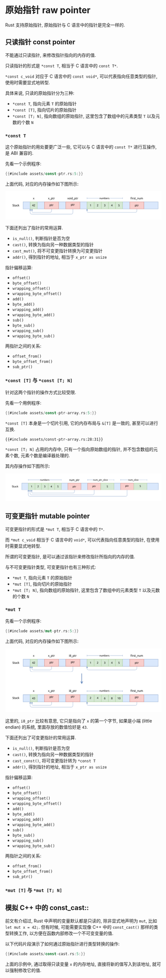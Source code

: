 # 原始指针 raw pointer

Rust 支持原始指针, 原始指针与 C 语言中的指针是完全一样的.

## 只读指针 const pointer

不能通过只读指针, 来修改指针指向的内存的值.

只读指针的形式是 `*const T`, 相当于 C 语言中的 `const T*`.

`*const c_void` 对应于 C 语言中的 `const void*`, 可以代表指向任意类型的指针, 使用时需要显式地转型.

具体来说, 只读的原始指针分为三种:

- `*const T`, 指向元素 `T` 的原始指针
- `*const [T]`, 指向切片的原始指针
- `*const [T; N]`, 指向数组的原始指针, 这里包含了数组中的元素类型 `T` 以及元数的个数 `N`

### `*const T`

这个原始指针的用处要更广泛一些, 它可以与 C 语言中的 `const T*` 进行互操作, 是 ABI 兼容的.

先看一个示例程序:

```rust
{{#include assets/const-ptr.rs:5:}}
```

上面代码, 对应的内存操作如下图所示:

![const ptr](assets/const-ptr.svg)

下面还列出了指针的常用运算.

- `is_null()`, 判断指针是否为空
- `cast()`, 转换为指向另一种数据类型的指针
- `cast_mut()`, 将不可变更指针转换为可变更指针
- `addr()`, 得到指针的地址, 相当于 `x_ptr as usize`

指针偏移运算:

- `offset()`
- `byte_offset()`
- `wrapping_offset()`
- `wrapping_byte_offset()`
- `add()`
- `byte_add()`
- `wrapping_add()`
- `wrapping_byte_add()`
- `sub()`
- `byte_sub()`
- `wrapping_sub()`
- `wrapping_byte_sub()`

两指针之间的关系:

- `offset_from()`
- `byte_offset_from()`
- `sub_ptr()`

### `*const [T]` 与 `*const [T; N]`

针对这两个指针的操作方式比较受限.

先看一个用例程序:

```rust
{{#include assets/const-ptr-array.rs:5:}}
```

`*const [T]` 本身是一个切片引用, 它的内存布局与 `&[T]` 是一致的, 甚至可以进行互换.

```rust, no_run
{{#include assets/const-ptr-array.rs:28:31}}
```

`*const [T; N]` 占用的内存中, 只有一个指向原始数组的指针, 并不包含数组的元素个数, 元素个数是编译器处理的.

其内存操作如下图所示:

![const ptr array](assets/const-ptr-array.svg)

## 可变更指针 mutable pointer

可变更指针的形式是 `*mut T`, 相当于 C 语言中的 `T*`.

而 `*mut c_void` 相当于 C 语言中的 `void*`, 可以代表指向任意类型的指针, 在使用时需要显式地转型.

所谓的可变更指针, 是可以通过该指针来修改指针所指向的内存的值.

与不可变更指针类型, 可变更指针也有三种形式:

- `*mut T`, 指向元素 `T` 的原始指针
- `*mut [T]`, 指向切片的原始指针
- `*mut [T; N]`, 指向数组的原始指针, 这里包含了数组中的元素类型 `T` 以及元数的个数 `N`

### `*mut T`

先看一个示例程序:

```rust
{{#include assets/mut-ptr.rs:5:}}
```

上面代码, 对应的内存操作如下图所示:

![mut ptr](assets/mut-ptr.svg)

这里的, `i8_ptr` 比较有意思, 它只是指向了 `x` 的第一个字节, 如果是小端 (little endian) 的系统,
里面存放的数值恰好是 `43`.

下面还列出了可变更指针的常用运算.

- `is_null()`, 判断指针是否为空
- `cast()`, 转换为指向另一种数据类型的指针
- `cast_const()`, 将可变更指针转为 `*const T`
- `addr()`, 得到指针的地址, 相当于 `x_ptr as usize`

指针偏移运算:

- `offset()`
- `byte_offset()`
- `wrapping_offset()`
- `wrapping_byte_offset()`
- `add()`
- `byte_add()`
- `wrapping_add()`
- `wrapping_byte_add()`
- `sub()`
- `byte_sub()`
- `wrapping_sub()`
- `wrapping_byte_sub()`

两指针之间的关系:

- `offset_from()`
- `byte_offset_from()`
- `sub_ptr()`

### `*mut [T]` 与 `*mut [T; N]`

## 模拟 C++ 中的 const_cast::<T>

前文有介绍过, Rust 中声明的变量默认都是只读的, 除非显式地声明为 `mut`, 比如 `let mut x = 42;`.
但有时候, 可能需要实现像 C++ 中的 `const_cast()` 那样的类型转换工作, 以方便在函数内部修改一个不可变变量的值.

以下代码片段演示了如何通过原始指针进行类型转换的操作:

```rust
{{#include assets/const-cast.rs:5:}}
```

上面的示例中, 通过取得只读变量 `x` 的内存地址, 直接将新的值写入到该地址, 就可以强制修改它的值.